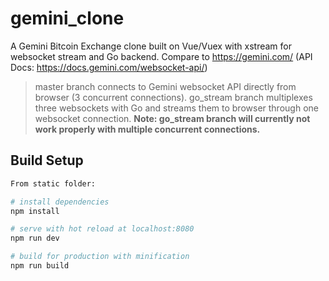 # gemini_clone
A Gemini Bitcoin Exchange clone built on Vue/Vuex with xstream for websocket stream and Go backend.
Compare to https://gemini.com/ (API Docs: https://docs.gemini.com/websocket-api/)
> master branch connects to Gemini websocket API directly from browser (3 concurrent connections).
> go_stream branch multiplexes three websockets with Go and streams them to browser through one websocket connection.
> __Note: go_stream branch will currently not work properly with multiple concurrent connections.__

## Build Setup

``` bash
From static folder:

# install dependencies
npm install

# serve with hot reload at localhost:8080
npm run dev

# build for production with minification
npm run build
```